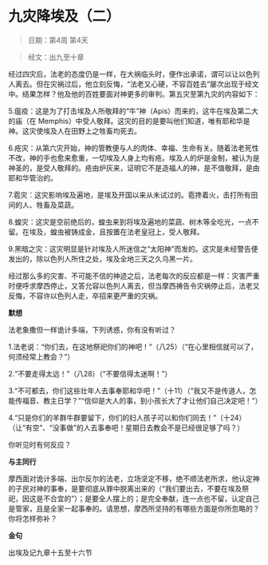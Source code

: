 # 九灾降埃及（二）

> 日期：第4周 第4天

> 经文：出九至十章

经过四灾后，法老的态度仍是一样，在大祸临头时，便作出承诺，谓可以让以色列人离去。但在灾祸过后，他立刻反悔，“法老又心硬，不容百姓去”屡次出现于经文中。结果怎样？他及他的百姓要面对神更多的审判。第五灾至第九灾的内容如下：

5.瘟疫：这是为了打击埃及人所敬拜的“牛”神（Apis）而来的，这牛在埃及第二大的庙（在 Memphis）中受人敬拜。这灾的目的是要叫他们知道，唯有耶和华是神。这灾使埃及人在田野上之牲畜均死去。

6.疮灾：从第六灾开始，神的管教便与人的肉体、幸福、生命有关。随着法老死性不改，神的手也愈来愈重，一切埃及人身上均有疮。埃及人的炉是金制，被认为是神圣的，是受人敬拜的。疮由炉灰来，证明它不是造福人的神，是不值敬拜，是由耶和华管治的。

7.雹灾：这灾影响埃及遍地，是埃及开国以来从未试过的。雹搀着火，击打所有田间的人、牲畜及菜蔬。

8.蝗灾：这灾是空前绝后的，蝗虫来到将埃及遍地的菜蔬、树木等全吃光，一点不留。在埃及，蝗虫被铸成金，且按置在法老皇冠上，受人敬拜。

9.黑暗之灾：这灾明显是针对埃及人所迷信之“太阳神”而发的。这灾是未经警告便发出的，除以色列人所住之处，埃及全地三天之久乌黑一片。

经过那么多的灾害、不可能不信的神迹之后，法老每次的反应都是一样：灾害严重时便呼求摩西停止，又答允容以色列人离去，但当摩西祷告令灾祸停止后，法老又反悔，不容许以色列人走，卒招来更严重的灾祸。

**默想**

法老象撒但一样诡计多端，下列诱惑，你有没有听过？

1.法老说：“你们去，在这地祭祀你们的神吧！”（八25）（“在心里相信就可以了，何须经常上教会？”）

2.“不要走得太远！”（八28）（“不要信得太迷啊！”）

3.“不可都去，你们这些壮年人去事奉耶和华吧！”（十11）（“我又不是传道人，怎能传福音、教主日学？”“信仰是大人的事，到小孩长大了才让他们自己决定吧！”）

4.“只是你们的羊群牛群要留下，你们的妇人孩子可以和你们同去！”（十24）（让“有空”、“没事做”的人去事奉吧！星期日去教会不是已经很足够了吗？）

你听见时有何反应？

**与主同行**

摩西面对诡计多端、出尔反尔的法老，立场坚定不移，绝不顺法老所求，他认定神的子民对神的事奉，是要彻底从罪中脱离出来的（“我们要出去，不要在埃及祭祀，因这是不合宜的”）；是要全人摆上的；是完全奉献，连一点也不留，认定自己是管家，且是全家一起事奉的。请思想，摩西所坚持的有哪些方面是你所忽略的？你将怎样弥补？

**金句**

出埃及记九章十五至十六节



